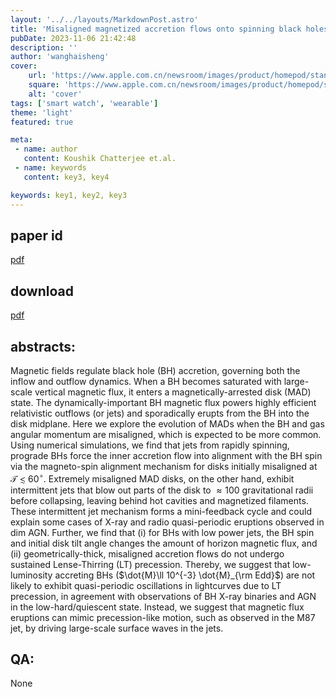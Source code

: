 ```yaml
---
layout: '../../layouts/MarkdownPost.astro'
title: 'Misaligned magnetized accretion flows onto spinning black holes: magneto-spin alignment, outflow power and intermittent jets'
pubDate: 2023-11-06 21:42:48
description: ''
author: 'wanghaisheng'
cover:
    url: 'https://www.apple.com.cn/newsroom/images/product/homepod/standard/Apple-HomePod-hero-230118_big.jpg.large_2x.jpg'
    square: 'https://www.apple.com.cn/newsroom/images/product/homepod/standard/Apple-HomePod-hero-230118_big.jpg.large_2x.jpg'
    alt: 'cover'
tags: ['smart watch', 'wearable'] 
theme: 'light'
featured: true

meta:
 - name: author
   content: Koushik Chatterjee et.al.
 - name: keywords
   content: key3, key4

keywords: key1, key2, key3
---
```


## paper id
[pdf](2311.00432v1)
## download
[pdf]([2311.00432v1](http://arxiv.org/abs/2311.00432v1))
## abstracts:
Magnetic fields regulate black hole (BH) accretion, governing both the inflow and outflow dynamics. When a BH becomes saturated with large-scale vertical magnetic flux, it enters a magnetically-arrested disk (MAD) state. The dynamically-important BH magnetic flux powers highly efficient relativistic outflows (or jets) and sporadically erupts from the BH into the disk midplane. Here we explore the evolution of MADs when the BH and gas angular momentum are misaligned, which is expected to be more common. Using numerical simulations, we find that jets from rapidly spinning, prograde BHs force the inner accretion flow into alignment with the BH spin via the magneto-spin alignment mechanism for disks initially misaligned at $\mathcal{T}\lesssim 60^{\circ}$. Extremely misaligned MAD disks, on the other hand, exhibit intermittent jets that blow out parts of the disk to $\approx 100$ gravitational radii before collapsing, leaving behind hot cavities and magnetized filaments. These intermittent jet mechanism forms a mini-feedback cycle and could explain some cases of X-ray and radio quasi-periodic eruptions observed in dim AGN. Further, we find that (i) for BHs with low power jets, the BH spin and initial disk tilt angle changes the amount of horizon magnetic flux, and (ii) geometrically-thick, misaligned accretion flows do not undergo sustained Lense-Thirring (LT) precession. Thereby, we suggest that low-luminosity accreting BHs ($\dot{M}\ll 10^{-3} \dot{M}_{\rm Edd}$) are not likely to exhibit quasi-periodic oscillations in lightcurves due to LT precession, in agreement with observations of BH X-ray binaries and AGN in the low-hard/quiescent state. Instead, we suggest that magnetic flux eruptions can mimic precession-like motion, such as observed in the M87 jet, by driving large-scale surface waves in the jets.
## QA:
None
